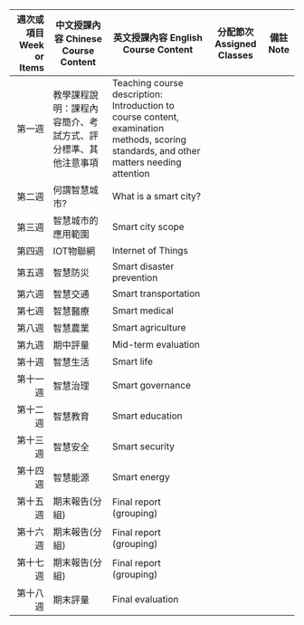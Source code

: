 

|週次或項目 Week or Items	| 中文授課內容 Chinese Course Content | 英文授課內容 English Course Content	| 分配節次 Assigned Classes	| 備註 Note |
|------------------------:|------------------------------------|------------------------------------|---------------------------|----------|
|第一週 | 教學課程說明：課程內容簡介、考試方式、評分標準、其他注意事項 | Teaching course description: Introduction to course content, examination methods, scoring standards, and other matters needing attention | | | |
|第二週 |何謂智慧城市? | What is a smart city? | | | |
|第三週 |智慧城市的應用範圍 | Smart city scope  | | | |
|第四週 |IOT物聯網 | Internet of Things  | | | |
|第五週 |智慧防災 | Smart disaster prevention  | | | |
|第六週 |智慧交通 | Smart transportation  | | | |
|第七週 |智慧醫療 | Smart medical  | | | |
|第八週 |智慧農業 | Smart agriculture  | | | |
|第九週 |期中評量 |Mid-term evaluation  | | | |
|第十週 |智慧生活 |Smart life  | | | |
|第十一週 |智慧治理 |Smart governance  | | | |
|第十二週 |智慧教育 |Smart education  | | | |
|第十三週 |智慧安全 |Smart security  | | | |
|第十四週 |智慧能源 |Smart energy  | | | |
|第十五週 |期末報告(分組)|Final report (grouping)  | | | |
|第十六週 |期末報告(分組) |Final report (grouping)  | | | |
|第十七週 |期末報告(分組) |Final report (grouping)  | | | |
|第十八週 |期末評量 |Final evaluation  | | | |

